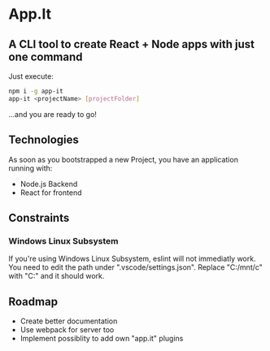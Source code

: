 # App.It
## A CLI tool to create React + Node apps with just one command

Just execute:

```bash
npm i -g app-it
app-it <projectName> [projectFolder]
```

...and you are ready to go!

## Technologies
As soon as you bootstrapped a new Project, you have an application running with:

- Node.js Backend
- React for frontend

## Constraints
### Windows Linux Subsystem
If you're using Windows Linux Subsystem, eslint will not immediatly work. You need to edit the path under ".vscode/settings.json".
Replace "C:/mnt/c" with "C:" and it should work.

## Roadmap
- Create better documentation
- Use webpack for server too
- Implement possiblity to add own "app.it" plugins
